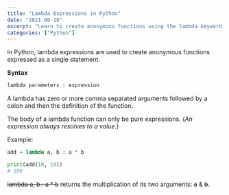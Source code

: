 ```yaml
---
title: "Lambda Expressions in Python"
date: "2021-08-18"
excerpt: "Learn to create anonymous functions using the lambda keyword."
categories: ["Python"]
---
```


In Python, lambda expressions are used to create anonymous functions expressed as a single statement.

**Syntax**

```sh
lambda parameters : expression
```

A lambda has zero or more comma separated arguments followed by a colon and then the definition of the function.

The body of a lambda function can only be pure expressions. (_An expression always resolves to a value._)

Example:

```py {numberLines}
add = lambda a, b : a * b

print(add(10, 10))
# 100
```

~~lambda a, b : a \* b~~ returns the multiplication of its two arguments: ~~a~~ & ~~b~~.
